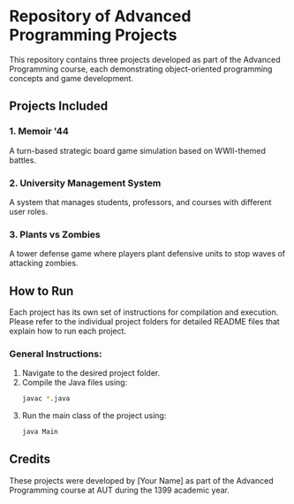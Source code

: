 
# Repository of Advanced Programming Projects

This repository contains three projects developed as part of the Advanced Programming course, each demonstrating object-oriented programming concepts and game development.

## Projects Included

### 1. **Memoir '44**
A turn-based strategic board game simulation based on WWII-themed battles.

### 2. **University Management System**
A system that manages students, professors, and courses with different user roles.

### 3. **Plants vs Zombies**
A tower defense game where players plant defensive units to stop waves of attacking zombies.

## How to Run
Each project has its own set of instructions for compilation and execution. Please refer to the individual project folders for detailed README files that explain how to run each project.

### General Instructions:
1. Navigate to the desired project folder.
2. Compile the Java files using:
   ```bash
   javac *.java
   ```
3. Run the main class of the project using:
   ```bash
   java Main
   ```

## Credits
These projects were developed by [Your Name] as part of the Advanced Programming course at AUT during the 1399 academic year.
